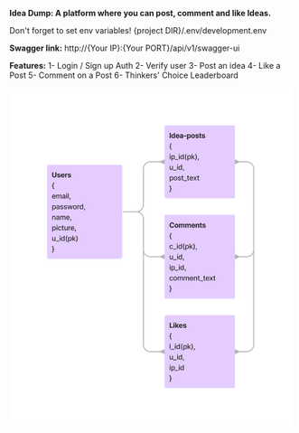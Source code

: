 **Idea Dump: A platform where you can post, comment and like Ideas.**

Don't forget to set env variables!
{project DIR}/.env/development.env

**Swagger link:** http://{Your IP}:{Your PORT}/api/v1/swagger-ui

**Features:**
1- Login / Sign up Auth
2- Verify user
3- Post an idea
4- Like a Post
5- Comment on a Post
6- Thinkers' Choice Leaderboard

<img src="Idea Dump - DB.png" width="500" height=auto></img>

